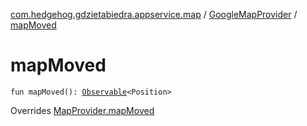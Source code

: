 [com.hedgehog.gdzietabiedra.appservice.map](../index.md) / [GoogleMapProvider](index.md) / [mapMoved](./map-moved.md)

# mapMoved

`fun mapMoved(): `[`Observable`](http://reactivex.io/RxJava/javadoc/io/reactivex/Observable.html)`<Position>`

Overrides [MapProvider.mapMoved](../-map-provider/map-moved.md)

